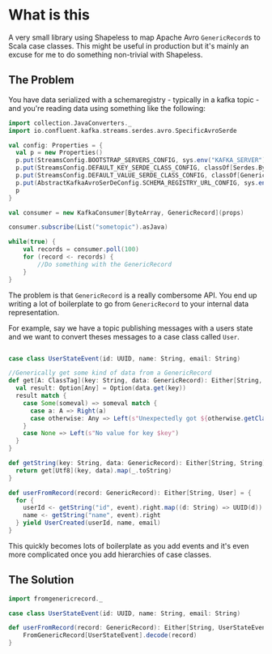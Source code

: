 # What is this

A very small library using Shapeless to map Apache Avro `GenericRecord`s to Scala case classes. This might be useful in production but it's mainly an excuse for me to do something non-trivial with Shapeless.

## The Problem

You have data serialized with a schemaregistry - typically in a kafka topic - and you're reading data using something like the following:

```scala
import collection.JavaConverters._
import io.confluent.kafka.streams.serdes.avro.SpecificAvroSerde

val config: Properties = {
  val p = new Properties()
  p.put(StreamsConfig.BOOTSTRAP_SERVERS_CONFIG, sys.env("KAFKA_SERVER"))
  p.put(StreamsConfig.DEFAULT_KEY_SERDE_CLASS_CONFIG, classOf[Serdes.ByteArraySerde])
  p.put(StreamsConfig.DEFAULT_VALUE_SERDE_CLASS_CONFIG, classOf[GenericAvroSerde])
  p.put(AbstractKafkaAvroSerDeConfig.SCHEMA_REGISTRY_URL_CONFIG, sys.env("SCHEMA_REGISTRY_URL"))
  p
}

val consumer = new KafkaConsumer[ByteArray, GenericRecord](props)

consumer.subscribe(List("sometopic").asJava)

while(true) {
    val records = consumer.poll(100)
    for (record <- records) {
        //Do something with the GenericRecord
    }
}

```

The problem is that `GenericRecord` is a really combersome API. You end up writing a lot of boilerplate to go from `GenericRecord` to your internal data representation.

For example, say we have a topic publishing messages with a users state and we want to convert theses messages to a case class called `User`.

```scala

case class UserStateEvent(id: UUID, name: String, email: String)

//Generically get some kind of data from a GenericRecord
def get[A: ClassTag](key: String, data: GenericRecord): Either[String, A] = {
  val result: Option[Any] = Option(data.get(key))
  result match {
    case Some(someval) => someval match {
      case a: A => Right(a)
      case otherwise: Any => Left(s"Unexpectedly got ${otherwise.getClass()} for key $key")
    }
    case None => Left(s"No value for key $key")
  }
}

def getString(key: String, data: GenericRecord): Either[String, String] = {
  return get[Utf8](key, data).map(_.toString)
}

def userFromRecord(record: GenericRecord): Either[String, User] = {
  for {
    userId <- getString("id", event).right.map((d: String) => UUID(d))
    name <- getString("name", event).right
  } yield UserCreated(userId, name, email)
}
```

This quickly becomes lots of boilerplate as you add events and it's even more complicated once you add hierarchies of case classes.

## The Solution

```scala
import fromgenericrecord._

case class UserStateEvent(id: UUID, name: String, email: String)

def userFromRecord(record: GenericRecord): Either[String, UserStateEvent] = {
    FromGenericRecord[UserStateEvent].decode(record)
}
```


